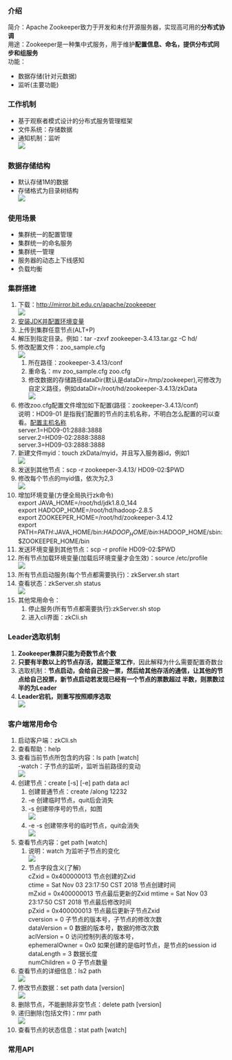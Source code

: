 ### 介绍
简介：Apache Zookeeper致力于开发和未付开源服务器，实现高可用的**分布式协调**        
用途：Zookeeper是一种集中式服务，用于维护**配置信息、命名，提供分布式同步和组服务**        
功能：
+ 数据存储(针对元数据)
+ 监听(主要功能)
### 工作机制
+ 基于观察者模式设计的分布式服务管理框架
+ 文件系统：存储数据
+ 通知机制：监听       
![](img/zk工作机制.png)
### 数据存储结构
+ 默认存储1M的数据
+ 存储格式为目录树结构        
![](img/zk存储结构.png)
### 使用场景
+ 集群统一的配置管理
+ 集群统一的命名服务
+ 集群统一管理
+ 服务器的动态上下线感知
+ 负载均衡
### 集群搭建
1. 下载：http://mirror.bit.edu.cn/apache/zookeeper     
![](img/zkdw.png)
2. [安装JDK并配置环境变量](../Day03Hadoop集群安装部署/README.md#准备工作)
3. 上传到集群任意节点(ALT+P)
4. 解压到指定目录。例如：tar -zxvf zookeeper-3.4.13.tar.gz -C hd/
5. 修改配置文件：zoo_sample.cfg    
![](img/zkconf.png)
    1. 所在路径：zookeeper-3.4.13/conf
    1. 重命名：mv zoo_sample.cfg zoo.cfg
    1. 修改数据的存储路径dataDir(默认是dataDir=/tmp/zookeeper),可修改为自定义路径，例如dataDir=/root/hd/zookeeper-3.4.13/zkData     
    ![](img/zkdata.png)     
6. 修改zoo.cfg配置文件增加如下配置(路径：zookeeper-3.4.13/conf)        
说明：HD09-01 是指我们配置的节点的主机名称，不明白怎么配置的可以查看。[配置主机名称](../Day03Hadoop集群安装部署/README.md#准备工作)    
server.1=HD09-01:2888:3888      
server.2=HD09-02:2888:3888      
server.3=HD09-03:2888:3888      
7. 新建文件myid：touch zkData/myid，并且写入服务器id，例如1     
![](img/myid.png)
8. 发送到其他节点：scp -r zookeeper-3.4.13/ HD09-02:$PWD
9. 修改每个节点的myid值，依次为2,3      
![](img/myid2.png)
10. 增加环境变量(方便全局执行zk命令)      
export JAVA_HOME=/root/hd/jdk1.8.0_144      
export HADOOP_HOME=/root/hd/hadoop-2.8.5        
export ZOOKEEPER_HOME=/root/hd/zookeeper-3.4.12     
export PATH=$PATH:$JAVA_HOME/bin:$HADOOP_HOME/bin:$HADOOP_HOME/sbin:$ZOOKEEPER_HOME/bin     
11. 发送环境变量到其他节点：scp -r profile HD09-02:$PWD
12. 所有节点加载环境变量(加载后环境变量才会生效)：source /etc/profile     
![](img/profile.png)
13. 所有节点启动服务(每个节点都需要执行)：zkServer.sh start
14. 查看状态：zkServer.sh status     
![](img/status.png)
15. 其他常用命令：
    1. 停止服务(所有节点都需要执行):zkServer.sh stop
    2. 进入cli界面：zkCli.sh
### Leader选取机制
1. **Zookeeper集群只能为奇数节点个数**
2. **只要有半数以上的节点存活，就能正常工作**，因此解释为什么需要配置奇数台
3. 选取机制：**节点启动，会给自己投一票，然后给其他存活的通信，让其他的节点给自己投票，新节点启动若发现已经有一个节点的票数超过
半数，则票数过半的为Leader**
4. **Leader宕机，则重写按照顺序选取**       
![](img/leader.png)
### 客户端常用命令
1. 启动客户端：zkCli.sh
2. 查看帮助：help
3. 查看当前节点所包含的内容：ls path [watch]     
-watch：子节点的监听，监听当前路径的变动     
![](img/watch.png)
4. 创建节点：create [-s] [-e] path data acl
    1. 创建普通节点：create /along 12232
    2. -e 创建临时节点，quit后会消失
    3. -s 创建带序号的节点，如图       
    ![](img/createnode.png)
    4. -e -s 创建带序号的临时节点，quit会消失     
    ![](img/createnode-e-s.png)
5. 查看节点内容：get path [watch]      
    1. 说明：watch 为监听子节点的变化      
    ![](img/getpath.png)
    2. 节点字段含义(了解)   
    cZxid = 0x400000013 节点创建的Zxid   
    ctime = Sat Nov 03 23:17:50 CST 2018   节点创建时间   
    mZxid = 0x400000013 节点最后更新的Zxid 
    mtime = Sat Nov 03 23:17:50 CST 2018    节点最后修改时间    
    pZxid = 0x400000013  节点最后更新子节点Zxid  
    cversion = 0     子节点的版本号，子节点的修改次数   
    dataVersion = 0   数据的版本号，数据的修改次数    
    aclVersion = 0   访问控制列表的版本号，    
    ephemeralOwner = 0x0   如果创建的是临时节点，是节点的session id    
    dataLength = 3  数据长度    
    numChildren = 0 子节点数量   
6. 查看节点的详细信息：ls2 path   
![](img/ls2path.png)
7. 修改节点数据：set path data [version]   
![](img/setpathdata.png)
8. 删除节点，不能删除非空节点：delete path [version]
9. 递归删除(包括文件)：rmr path      
![](img/rmrpath.png)
10. 查看节点的状态信息：stat path [watch]
### 常用API

